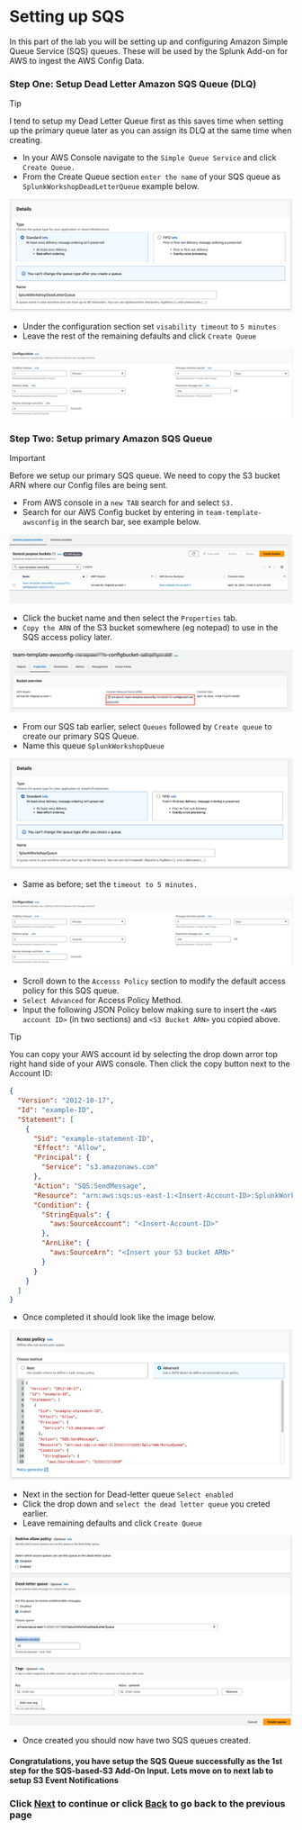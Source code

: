 # Setting up SQS
In this part of the lab you will be setting up and configuring Amazon Simple Queue Service (SQS) queues. These will be used by the Splunk Add-on for AWS to ingest the AWS Config Data. 


### Step One: Setup Dead Letter Amazon SQS Queue (DLQ)

>[!TIP]
>I tend to setup my Dead Letter Queue first as this saves time when setting up the primary queue later as you can assign its DLQ at the same time when creating.  

- In your AWS Console navigate to the `Simple Queue Service` and click `Create Queue.`
- From the Create Queue section `enter the name` of your SQS queue as `SplunkWorkshopDeadLetterQueue` example below.

![](/static/10_awsaddon/setup_aws/Image_1.png)

- Under the configuration section set `visability timeout` to `5 minutes`
- Leave the rest of the remaining defaults and click `Create Queue`

![image_tag](/static/10_awsaddon/setup_aws/Image_2.png)


### Step Two: Setup primary Amazon SQS Queue

>[!IMPORTANT]
>Before we setup our primary SQS queue. We need to copy the S3 bucket ARN where our Config files are being sent.

- From AWS console in a `new TAB` search for and select `S3.`  
- Search for our AWS Config bucket by entering in `team-template-awsconfig` in the search bar, see example below.

![s3_bucket](/static/10_awsaddon/setup_aws/s3_bucket.png)

- Click the bucket name and then select the `Properties` tab. 
- `Copy the ARN` of the S3 bucket somewhere (eg notepad) to use in the SQS access policy later.

![s3_bucketarn](/static/10_awsaddon/setup_aws/s3_bucketarn.png)

- From our SQS tab earlier, select `Queues` followed by `Create queue` to create our primary SQS Queue.
- Name this queue `SplunkWorkshopQueue`

![image_tag](/static/10_awsaddon/setup_aws/Image_6.png)

- Same as before; set the `timeout to 5 minutes.`

![image_tag](/static/10_awsaddon/setup_aws/Image_2.png) 

- Scroll down to the `Accesss Policy` section to modify the default access policy for this SQS queue. 
- `Select Advanced` for Access Policy Method. 
- Input the following JSON Policy below making sure to insert the `<AWS account ID>` (in two sections) and `<S3 Bucket ARN>` you copied above.

>[!TIP]
>You can copy your AWS account id by selecting the drop down arror top right hand side of your AWS console. Then click the copy button next to the Account ID:<xxxx-xxxx-xxxx>

```json
{
  "Version": "2012-10-17",
  "Id": "example-ID",
  "Statement": [
    {
      "Sid": "example-statement-ID",
      "Effect": "Allow",
      "Principal": {
        "Service": "s3.amazonaws.com"
      },
      "Action": "SQS:SendMessage",
      "Resource": "arn:aws:sqs:us-east-1:<Insert-Account-ID>:SplunkWorkshopQueue",
      "Condition": {
        "StringEquals": {
          "aws:SourceAccount": "<Insert-Account-ID>"
        },
        "ArnLike": {
          "aws:SourceArn": "<Insert your S3 bucket ARN>"
        }
      }
    }
  ]
}
```
- Once completed it should look like the image below.

![image_tag](/static/10_awsaddon/setup_aws/Image_7.png) 

- Next in the section for Dead-letter queue `Select enabled`
- Click the drop down and `select the dead letter queue` you creted earlier. 
- Leave remaining defaults and click `Create Queue`

![image_tag](/static/10_awsaddon/setup_aws/Image_8.png) 

- Once created you should now have two SQS queues created. 

#### Congratulations, you have setup the SQS Queue successfully as the 1st step for the SQS-based-S3 Add-On Input. Lets move on to next lab to setup S3 Event Notifications


### Click <a>[Next](/content/Lab1_awsaddon/setup_aws_s3.md)</a> to continue or click <a>[Back](/content/Lab1_awsaddon/index.en.md) to go back to the previous page</a>